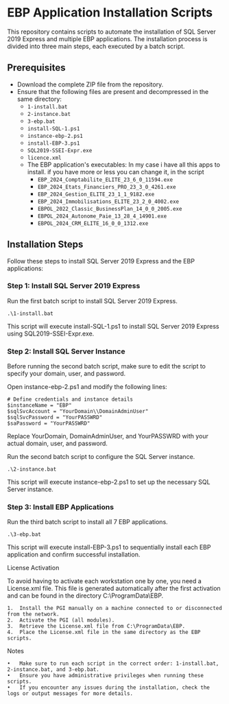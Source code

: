 # EBP Application Installation Scripts

This repository contains scripts to automate the installation of SQL Server 2019 Express and multiple EBP applications. The installation process is divided into three main steps, each executed by a batch script.

## Prerequisites

- Download the complete ZIP file from the repository.
- Ensure that the following files are present and decompressed in the same directory:
  - `1-install.bat`
  - `2-instance.bat`
  - `3-ebp.bat`
  - `install-SQL-1.ps1`
  - `instance-ebp-2.ps1`
  - `install-EBP-3.ps1`
  - `SQL2019-SSEI-Expr.exe`
  - `licence.xml`
  - The EBP application's executables:
  In my case i have all this apps to install. if you have more or less you can change it, in the script 
    - `EBP_2024_Comptabilite_ELITE_23_6_0_11594.exe`
    - `EBP_2024_Etats_Financiers_PRO_23_3_0_4261.exe`
    - `EBP_2024_Gestion_ELITE_23_1_1_9182.exe`
    - `EBP_2024_Immobilisations_ELITE_23_2_0_4002.exe`
    - `EBPOL_2022_Classic_BusinessPlan_14_0_0_2005.exe`
    - `EBPOL_2024_Autonome_Paie_13_28_4_14901.exe`
    - `EBPOL_2024_CRM_ELITE_16_0_0_1312.exe`

## Installation Steps

Follow these steps to install SQL Server 2019 Express and the EBP applications:

### Step 1: Install SQL Server 2019 Express

Run the first batch script to install SQL Server 2019 Express.

```
.\1-install.bat
```
This script will execute install-SQL-1.ps1 to install SQL Server 2019 Express using SQL2019-SSEI-Expr.exe.

### Step 2: Install SQL Server Instance
Before running the second batch script, make sure to edit the script to specify your domain, user, and password.

Open instance-ebp-2.ps1 and modify the following lines:
```
# Define credentials and instance details
$instanceName = "EBP"
$sqlSvcAccount = "YourDomain\\DomainAdminUser"
$sqlSvcPassword = "YourPASSWRD"
$saPassword = "YourPASSWRD"
```
Replace YourDomain, DomainAdminUser, and YourPASSWRD with your actual domain, user, and password.

Run the second batch script to configure the SQL Server instance.
```
.\2-instance.bat
```
This script will execute instance-ebp-2.ps1 to set up the necessary SQL Server instance.

### Step 3: Install EBP Applications

Run the third batch script to install all 7 EBP applications.
```
.\3-ebp.bat
```
This script will execute install-EBP-3.ps1 to sequentially install each EBP application and confirm successful installation.

License Activation

To avoid having to activate each workstation one by one, you need a License.xml file. This file is generated automatically after the first activation and can be found in the directory C:\ProgramData\EBP.

	1.	Install the PGI manually on a machine connected to or disconnected from the network.
	2.	Activate the PGI (all modules).
	3.	Retrieve the License.xml file from C:\ProgramData\EBP.
	4.	Place the License.xml file in the same directory as the EBP scripts.
 
Notes

	•	Make sure to run each script in the correct order: 1-install.bat, 2-instance.bat, and 3-ebp.bat.
	•	Ensure you have administrative privileges when running these scripts.
	•	If you encounter any issues during the installation, check the logs or output messages for more details.
